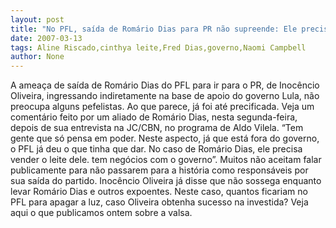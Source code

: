 ```yaml
---
layout: post
title: "No PFL, saída de Romário Dias para PR não supreende: Ele precisa vender o leite dele ao governo, diz aliado."
date: 2007-03-13
tags: Aline Riscado,cinthya leite,Fred Dias,governo,Naomi Campbell
author: None
---
```

A ameaça de saída de Romário Dias do PFL para ir para o PR, de Inocêncio Oliveira, ingressando indiretamente na base de apoio do governo Lula, não preocupa alguns pefelistas.
Ao que parece, já foi até precificada.
Veja um comentário feito por um aliado de Romário Dias, nesta segunda-feira, depois de sua entrevista na JC/CBN, no programa de Aldo Vilela.
“Tem gente que só pensa em poder. Neste aspecto, já que está fora do governo, o PFL já deu o que tinha que dar. No caso de Romário Dias, ele precisa vender o leite dele. tem negócios com o governo”.
Muitos não aceitam falar publicamente para não passarem para a história como responsáveis por sua saída do partido.
Inocêncio Oliveira já disse que não sossega enquanto levar Romário Dias e outros expoentes.
Neste caso, quantos ficariam no PFL para apagar a luz, caso Oliveira obtenha sucesso na investida?
Veja aqui o que publicamos ontem sobre a valsa. 